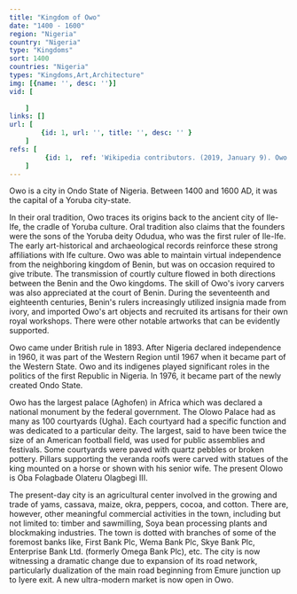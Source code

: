 ```yaml
---
title: "Kingdom of Owo"
date: "1400 - 1600"
region: "Nigeria"
country: "Nigeria" 
type: "Kingdoms"
sort: 1400
countries: "Nigeria"
types: "Kingdoms,Art,Architecture"
img: [{name: '', desc: ''}]
vid: [
        
    ]
links: []
url: [
        {id: 1, url: '', title: '', desc: '' }
    ]
refs: [
         {id: 1,  ref: 'Wikipedia contributors. (2019, January 9). Owo. In Wikipedia, The Free Encyclopedia. Retrieved 20:08, February 2, 2019, from ', url: 'https://en.wikipedia.org/w/index.php?title=Owo&oldid=877616187'}
    ]
---
```

Owo is a city in Ondo State of Nigeria. Between 1400 and 1600 AD, it was the capital of a Yoruba city-state. 

In their oral tradition, Owo traces its origins back to the ancient city of Ile-Ife, the cradle of Yoruba culture. Oral tradition also claims that the founders were the sons of the Yoruba deity Odudua, who was the first ruler of Ile-Ife. The early art-historical and archaeological records reinforce these strong affiliations with Ife culture. Owo was able to maintain virtual independence from the neighboring kingdom of Benin, but was on occasion required to give tribute. The transmission of courtly culture flowed in both directions between the Benin and the Owo kingdoms. The skill of Owo's ivory carvers was also appreciated at the court of Benin. During the seventeenth and eighteenth centuries, Benin's rulers increasingly utilized insignia made from ivory, and imported Owo's art objects and recruited its artisans for their own royal workshops. There were other notable artworks that can be evidently supported.

Owo came under British rule in 1893. After Nigeria declared independence in 1960, it was part of the Western Region until 1967 when it became part of the Western State. Owo and its indigenes played significant roles in the politics of the first Republic in Nigeria. In 1976, it became part of the newly created Ondo State.

Owo has the largest palace (Aghofen) in Africa which was declared a national monument by the federal government. The Olowo Palace had as many as 100 courtyards (Ugha). Each courtyard had a specific function and was dedicated to a particular deity. The largest, said to have been twice the size of an American football field, was used for public assemblies and festivals. Some courtyards were paved with quartz pebbles or broken pottery. Pillars supporting the veranda roofs were carved with statues of the king mounted on a horse or shown with his senior wife. The present Olowo is Oba Folagbade Olateru Olagbegi III.

The present-day city is an agricultural center involved in the growing and trade of yams, cassava, maize, okra, peppers, cocoa, and cotton. There are, however, other meaningful commercial activities in the town, including but not limited to: timber and sawmilling, Soya bean processing plants and blockmaking industries. The town is dotted with branches of some of the foremost banks like, First Bank Plc, Wema Bank Plc, Skye Bank Plc, Enterprise Bank Ltd. (formerly Omega Bank Plc), etc. The city is now witnessing a dramatic change due to expansion of its road network, particularly dualization of the main road beginning from Emure junction up to Iyere exit. A new ultra-modern market is now open in Owo.